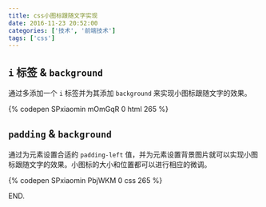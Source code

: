 ```yaml
---
title: css小图标跟随文字实现
date: 2016-11-23 20:52:00
categories: ['技术', '前端技术']
tags: ['css']
---
```


## `i` 标签 & `background`

通过多添加一个 `i` 标签并为其添加 `background` 来实现小图标跟随文字的效果。

{% codepen SPxiaomin mOmGqR 0 html 265 %}

## `padding` & `background`

通过为元素设置合适的 `padding-left` 值，并为元素设置背景图片就可以实现小图标跟随文字的效果。小图标的大小和位置都可以进行相应的微调。

{% codepen SPxiaomin PbjWKM 0 css 265 %}

END.
